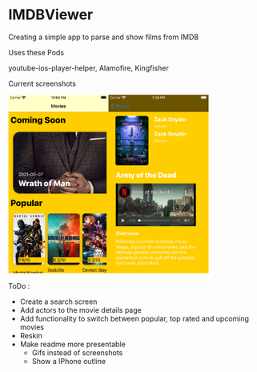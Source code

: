 # IMDBViewer
Creating a simple app to parse and show films from IMDB


Uses these Pods

youtube-ios-player-helper, Alamofire, Kingfisher

Current screenshots

<img src="./AppScreenshots/Popular4.png" width="200"><img src="./AppScreenshots/details.png" width="200">


ToDo :
* Create a search screen
* Add actors to the movie details page
* Add functionality to switch between popular, top rated and upcoming movies
* Reskin
* Make readme more presentable
  * Gifs instead of screenshots
  * Show a IPhone outline 
